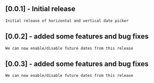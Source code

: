 ## [0.0.1] - Initial release
    Initial release of horizontal and vertical date picker 
## [0.0.2] - added some features and bug fixes
    We can now enable/disable future dates from this release
## [0.0.3] - added some features and bug fixes
    We can now enable/disable future dates from this release